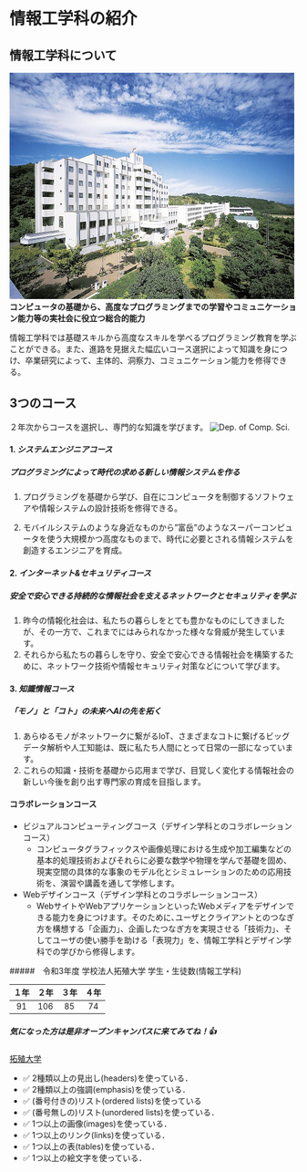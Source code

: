 # 情報工学科の紹介
<!-- Markdown記法を使って学科の紹介ページを作る -->
## 情報工学科について
![Takushoku University](hachioji.jpg "八王子国際キャンパス")
**コンピュータの基礎から、高度なプログラミングまでの学習やコミュニケーション能力等の実社会に役立つ総合的能力**

情報工学科では基礎スキルから高度なスキルを学べるプログラミング教育を学ぶことができる。また、進路を見据えた幅広いコース選択によって知識を身につけ、卒業研究によって、主体的、洞察力、コミュニケーション能力を修得できる。

## 3つのコース
２年次からコースを選択し、専門的な知識を学びます。
![Dep. of Comp. Sci.](https://feng.takushoku-u.ac.jp/albums/abm00004330.jpg "情報工学科")
#### 1. *システムエンジニアコース*
##### プログラミングによって時代の求める新しい情報システムを作る
   1. プログラミングを基礎から学び、自在にコンピュータを制御するソフトウェアや情報システムの設計技術を修得できる。

   2. モバイルシステムのような身近なものから”富岳”のようなスーパーコンピュータを使う大規模かつ高度なものまで、時代に必要とされる情報システムを創造するエンジニアを育成。
#### 2. *インターネット&セキュリティコース*
##### 安全で安心できる持続的な情報社会を支えるネットワークとセキュリティを学ぶ
   1. 昨今の情報化社会は、私たちの暮らしをとても豊かなものにしてきましたが、その一方で、これまでにはみられなかった様々な脅威が発生しています。
   2. それらから私たちの暮らしを守り、安全で安心できる情報社会を構築するために、ネットワーク技術や情報セキュリティ対策などについて学びます。
#### 3. *知識情報コース*
##### 「モノ」と「コト」の未来へAIの先を拓く
   1. あらゆるモノがネットワークに繋がるIoT、さまざまなコトに繋げるビッグデータ解析や人工知能は、既に私たち人間にとって日常の一部になっています。
   2. これらの知識・技術を基礎から応用まで学び、目覚しく変化する情報社会の新しい今後を創り出す専門家の育成を目指します。
#### コラボレーションコース
- ビジュアルコンピューティングコース（デザイン学科とのコラボレーションコース）
   - コンピュータグラフィックスや画像処理における生成や加工編集などの基本的処理技術およびそれらに必要な数学や物理を学んで基礎を固め、現実空間の具体的な事象のモデル化とシミュレーションのための応用技術を、演習や講義を通して学修します。
- Webデザインコース（デザイン学科とのコラボレーションコース）
   - WebサイトやWebアプリケーションといったWebメディアをデザインできる能力を身につけます。そのために､ユーザとクライアントとのつなぎ方を構想する「企画力」、企画したつなぎ方を実現させる「技術力」、そしてユーザの使い勝手を助ける「表現力」を、情報工学科とデザイン学科での学びから修得します。

#####　令和3年度 学校法人拓殖大学 学生・生徒数(情報工学科)

|１年|２年|３年|４年|
|:---:|:---:|:---:|:---:|
| 91 | 106 | 85 | 74 |

##### 気になった方は是非オープンキャンパスに来てみてね！:+1:

[拓殖大学](http://www.takushoku-u.ac.jp "Takushoku University")

<!-- この部分より上に記述を追加して下のチェックボックスで確認する -->
- ✅ 2種類以上の見出し(headers)を使っている．
- ✅ 2種類以上の強調(emphasis)を使っている．
- ✅ (番号付きの)リスト(ordered lists)を使っている
- ✅ (番号無しの)リスト(unordered lists)を使っている．
- ✅ 1つ以上の画像(images)を使っている．
- ✅ 1つ以上のリンク(links)を使っている．
- ✅ 1つ以上の表(tables)を使っている．
- ✅ 1つ以上の絵文字を使っている．


